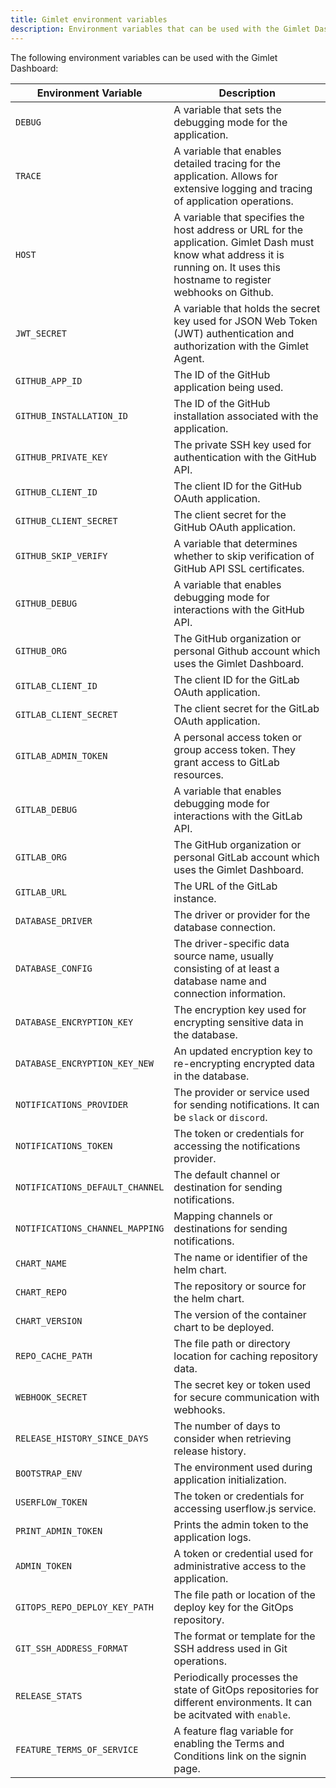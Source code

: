 ```yaml
---
title: Gimlet environment variables
description: Environment variables that can be used with the Gimlet Dashboard
---
```


The following environment variables can be used with the Gimlet Dashboard:

| Environment Variable          | Description|
|-------------------------------|----------------------------------------------------------------------------------------------------------|
| `DEBUG`                       | A variable that sets the debugging mode for the application.|
| `TRACE`                       | A variable that enables detailed tracing for the application. Allows for extensive logging and tracing of application operations.|
| `HOST`                        | A variable that specifies the host address or URL for the application. Gimlet Dash must know what address it is running on. It uses this hostname to register webhooks on Github.|
| `JWT_SECRET`                  | A variable that holds the secret key used for JSON Web Token (JWT) authentication and authorization with the Gimlet Agent.|
| `GITHUB_APP_ID`               | The ID of the GitHub application being used.|
| `GITHUB_INSTALLATION_ID`      | The ID of the GitHub installation associated with the application.|
| `GITHUB_PRIVATE_KEY`          | The private SSH key used for authentication with the GitHub API.|
| `GITHUB_CLIENT_ID`            | The client ID for the GitHub OAuth application.|
| `GITHUB_CLIENT_SECRET`        | The client secret for the GitHub OAuth application.|
| `GITHUB_SKIP_VERIFY`          | A variable that determines whether to skip verification of GitHub API SSL certificates.|
| `GITHUB_DEBUG`                | A variable that enables debugging mode for interactions with the GitHub API.|
| `GITHUB_ORG`                  | The GitHub organization or personal Github account which uses the Gimlet Dashboard.|
| `GITLAB_CLIENT_ID`            | The client ID for the GitLab OAuth application.|
| `GITLAB_CLIENT_SECRET`        | The client secret for the GitLab OAuth application.|
| `GITLAB_ADMIN_TOKEN`          | A personal access token or group access token. They grant access to GitLab resources.|
| `GITLAB_DEBUG`                | A variable that enables debugging mode for interactions with the GitLab API.|
| `GITLAB_ORG`                  | The GitHub organization or personal GitLab account which uses the Gimlet Dashboard.|
| `GITLAB_URL`                  | The URL of the GitLab instance.|
| `DATABASE_DRIVER`             | The driver or provider for the database connection.|
| `DATABASE_CONFIG`             | The driver-specific data source name, usually consisting of at least a database name and connection information.|
| `DATABASE_ENCRYPTION_KEY`     | The encryption key used for encrypting sensitive data in the database.|
| `DATABASE_ENCRYPTION_KEY_NEW` | An updated encryption key to re-encrypting encrypted data in the database.|
| `NOTIFICATIONS_PROVIDER`      | The provider or service used for sending notifications. It can be `slack` or `discord`.|
| `NOTIFICATIONS_TOKEN`         | The token or credentials for accessing the notifications provider.|
| `NOTIFICATIONS_DEFAULT_CHANNEL` | The default channel or destination for sending notifications.|
| `NOTIFICATIONS_CHANNEL_MAPPING` | Mapping channels or destinations for sending notifications.|
| `CHART_NAME`                  | The name or identifier of the helm chart.|
| `CHART_REPO`                  | The repository or source for the helm chart.|
| `CHART_VERSION`             | The version of the container chart to be deployed.|
| `REPO_CACHE_PATH`           | The file path or directory location for caching repository data.|
| `WEBHOOK_SECRET`            | The secret key or token used for secure communication with webhooks.|
| `RELEASE_HISTORY_SINCE_DAYS` | The number of days to consider when retrieving release history. |
| `BOOTSTRAP_ENV`             | The environment used during application initialization.|
|`USERFLOW_TOKEN`            | The token or credentials for accessing userflow.js service.|
| `PRINT_ADMIN_TOKEN`         | Prints the admin token to the application logs.|
| `ADMIN_TOKEN`               | A token or credential used for administrative access to the application.|
| `GITOPS_REPO_DEPLOY_KEY_PATH` | The file path or location of the deploy key for the GitOps repository.|
| `GIT_SSH_ADDRESS_FORMAT`    | The format or template for the SSH address used in Git operations.|
| `RELEASE_STATS`             | Periodically processes the state of GitOps repositories for different environments. It can be acitvated with `enable`.|
| `FEATURE_TERMS_OF_SERVICE`  | A feature flag variable for enabling the Terms and Conditions link on the signin page.|
